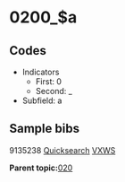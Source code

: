 # 0200\_$a

## Codes

-   Indicators
    -   First: 0
    -   Second: \_
-   Subfield: a

## Sample bibs

9135238 [Quicksearch](https://search.library.yale.edu/catalog/9135238) [VXWS](http://prodorbis.library.yale.edu:7014/vxws/GetHoldingsService?bibId=9135238)

**Parent topic:**[020](../../tags/020/020.md)

